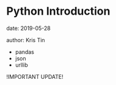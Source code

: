 # Python Introduction

date: 2019-05-28


author: Kris Tin

- pandas
- json
- urllib

!IMPORTANT UPDATE!
